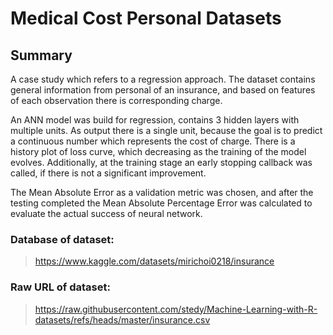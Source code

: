 # Medical Cost Personal Datasets

## Summary
A case study which refers to a regression approach. The dataset contains general information from personal of an insurance,
and based on features of each observation there is corresponding charge.

An ANN model was build for regression, contains 3 hidden layers with multiple units. As output there is a single unit,  because the goal is to predict a continuous number which represents the cost of charge.
There is a history plot of loss curve, which decreasing as the training of the model evolves. Additionally, at the training stage an early stopping callback was called, if there is not a significant improvement.  
 
The Mean Absolute Error as a validation metric was chosen, and after the testing completed the Mean Absolute Percentage Error was calculated to evaluate the actual success of neural network.

### Database of dataset:
> https://www.kaggle.com/datasets/mirichoi0218/insurance

### Raw URL of dataset:
> https://raw.githubusercontent.com/stedy/Machine-Learning-with-R-datasets/refs/heads/master/insurance.csv
